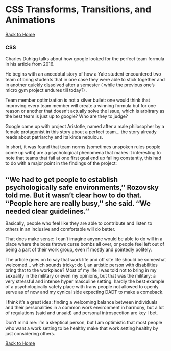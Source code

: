 # CSS Transforms, Transitions, and Animations

[Back to Home](https://rizo85.github.io/reading-notes/)

### CSS

Charles Duhigg talks about how google looked for the perfect team formula in his article from 2016.

He begins with an anecdotal story of how a Yale student encountered two team of bring students that in one case they were able to stick together and in another quickly dissolved after a semester ( while the previous one’s micro gym project endures till today?) .

Team member optimization is not a silver bullet: one would think that improving every team member will create a winning formula but for one reason or another that doesn’t actually solve the issue, which is arbitrary as the best team is just up to google? Who are they to judge?

Google came up with project Aristotle, named after a male philosopher by a female protagonist in this story about a perfect team… the story already reads about patriarchy and its kinda nebulous. 

In short, it was found that team norms (sometimes unspoken rules people come up with) are a psychological phenomena that makes it interesting to note that teams that fail at one first goal end up failing constantly, this had to do with a major point in the findings of the project:

## ‘‘We had to get people to establish psychologically safe environments,’’ Rozovsky told me. But it wasn’t clear how to do that. ‘‘People here are really busy,’’ she said. ‘‘We needed clear guidelines.’’

Basically, people who feel like they are able to contribute and listen to others in an inclusive and comfortable will do better. 

That does make sense: I can’t imagine anyone would be able to do will in a place where the boss throws curse bombs all over, or people feel left out of being a part of their work group, even if mostly and pointedly politely. 

The article goes on to say that work life and off site life should be somewhat welcomed… which sounds tricky: do I, an artistic person with disabilities bring that to the workplace?  Most of my life I was told not to bring in my sexuality in the military or even my opinions, but that was the military: a very stressful and intense hyper masculine setting: hardly the best example of a psychologically safety place with trans people not allowed to openly serve as of now and my cynical side expecting DADT to make a comeback.

I think it’s a great idea: finding a welcoming balance between individuals and their personalities in a common work environment in harmony, but a lot of regulations (said and unsaid) and personal introspection are key I bet. 

Don’t mind me: I’m a skeptical person, but I am optimistic that most people who want a work setting to be healthy make that work setting healthy by just considering others.  

[Back to Home](https://rizo85.github.io/reading-notes/)
